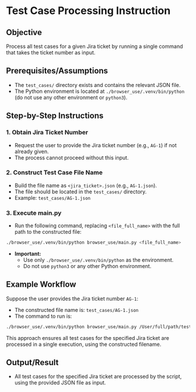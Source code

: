 # Test Case Processing Instruction

## Objective
Process all test cases for a given Jira ticket by running a single command that takes the ticket number as input.

## Prerequisites/Assumptions
- The `test_cases/` directory exists and contains the relevant JSON file.
- The Python environment is located at `./browser_use/.venv/bin/python` (do not use any other environment or `python3`).

## Step-by-Step Instructions

### 1. Obtain Jira Ticket Number
- Request the user to provide the Jira ticket number (e.g., `AG-1`) if not already given.
- The process cannot proceed without this input.

### 2. Construct Test Case File Name
- Build the file name as `<jira_ticket>.json` (e.g., `AG-1.json`).
- The file should be located in the `test_cases/` directory.
- Example: `test_cases/AG-1.json`

### 3. Execute main.py
- Run the following command, replacing `<file_full_name>` with the full path to the constructed file:

```sh
./browser_use/.venv/bin/python browser_use/main.py <file_full_name>
```

- **Important:**
  - Use only `./browser_use/.venv/bin/python` as the environment.
  - Do not use `python3` or any other Python environment.

## Example Workflow

Suppose the user provides the Jira ticket number `AG-1`:

- The constructed file name is: `test_cases/AG-1.json`
- The command to run is:

```sh
./browser_use/.venv/bin/python browser_use/main.py /User/full/path/test_cases/AG-1.json
```

This approach ensures all test cases for the specified Jira ticket are processed in a single execution, using the constructed filename.

## Output/Result
- All test cases for the specified Jira ticket are processed by the script, using the provided JSON file as input.